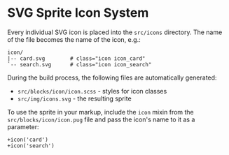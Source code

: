 SVG Sprite Icon System
======================

Every individual SVG icon is placed into the `src/icons` directory. The name of
the file becomes the name of the icon, e.g.:
```
icon/
|-- card.svg        # class="icon icon_card"
`-- search.svg      # class="icon icon_search"
```

During the build process, the following files are automatically generated:

* `src/blocks/icon/icon.scss` - styles for icon classes
* `src/img/icons.svg` - the resulting sprite

To use the sprite in your markup, include the `icon` mixin from the
`src/blocks/icon/icon.pug` file and pass the icon's name to it as a parameter:
```
+icon('card')
+icon('search')
```
